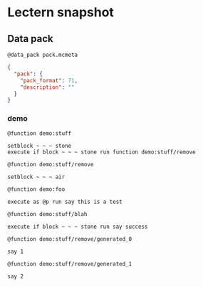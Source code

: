 # Lectern snapshot

## Data pack

`@data_pack pack.mcmeta`

```json
{
  "pack": {
    "pack_format": 71,
    "description": ""
  }
}
```

### demo

`@function demo:stuff`

```mcfunction
setblock ~ ~ ~ stone
execute if block ~ ~ ~ stone run function demo:stuff/remove
```

`@function demo:stuff/remove`

```mcfunction
setblock ~ ~ ~ air
```

`@function demo:foo`

```mcfunction
execute as @p run say this is a test
```

`@function demo:stuff/blah`

```mcfunction
execute if block ~ ~ ~ stone run say success
```

`@function demo:stuff/remove/generated_0`

```mcfunction
say 1
```

`@function demo:stuff/remove/generated_1`

```mcfunction
say 2
```
